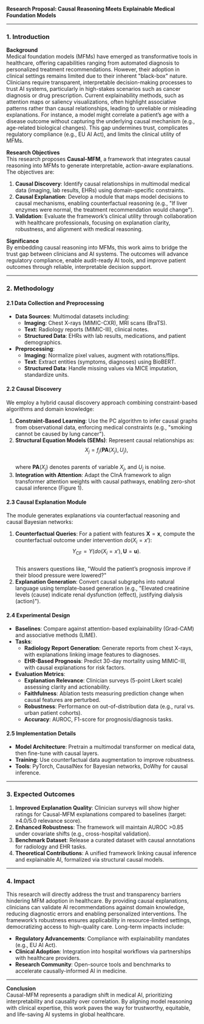 **Research Proposal: Causal Reasoning Meets Explainable Medical Foundation Models**  

---

### 1. **Introduction**  

**Background**  
Medical foundation models (MFMs) have emerged as transformative tools in healthcare, offering capabilities ranging from automated diagnosis to personalized treatment recommendations. However, their adoption in clinical settings remains limited due to their inherent "black-box" nature. Clinicians require transparent, interpretable decision-making processes to trust AI systems, particularly in high-stakes scenarios such as cancer diagnosis or drug prescription. Current explainability methods, such as attention maps or saliency visualizations, often highlight associative patterns rather than causal relationships, leading to unreliable or misleading explanations. For instance, a model might correlate a patient’s age with a disease outcome without capturing the underlying causal mechanism (e.g., age-related biological changes). This gap undermines trust, complicates regulatory compliance (e.g., EU AI Act), and limits the clinical utility of MFMs.  

**Research Objectives**  
This research proposes **Causal-MFM**, a framework that integrates causal reasoning into MFMs to generate interpretable, action-aware explanations. The objectives are:  
1. **Causal Discovery**: Identify causal relationships in multimodal medical data (imaging, lab results, EHRs) using domain-specific constraints.  
2. **Causal Explanation**: Develop a module that maps model decisions to causal mechanisms, enabling counterfactual reasoning (e.g., "If liver enzymes were normal, the treatment recommendation would change").  
3. **Validation**: Evaluate the framework’s clinical utility through collaboration with healthcare professionals, focusing on explanation clarity, robustness, and alignment with medical reasoning.  

**Significance**  
By embedding causal reasoning into MFMs, this work aims to bridge the trust gap between clinicians and AI systems. The outcomes will advance regulatory compliance, enable audit-ready AI tools, and improve patient outcomes through reliable, interpretable decision support.  

---

### 2. **Methodology**  

#### **2.1 Data Collection and Preprocessing**  
- **Data Sources**: Multimodal datasets including:  
  - **Imaging**: Chest X-rays (MIMIC-CXR), MRI scans (BraTS).  
  - **Text**: Radiology reports (MIMIC-III), clinical notes.  
  - **Structured Data**: EHRs with lab results, medications, and patient demographics.  
- **Preprocessing**:  
  - **Imaging**: Normalize pixel values, augment with rotations/flips.  
  - **Text**: Extract entities (symptoms, diagnoses) using BioBERT.  
  - **Structured Data**: Handle missing values via MICE imputation, standardize units.  

#### **2.2 Causal Discovery**  
We employ a hybrid causal discovery approach combining constraint-based algorithms and domain knowledge:  
1. **Constraint-Based Learning**: Use the PC algorithm to infer causal graphs from observational data, enforcing medical constraints (e.g., "smoking cannot be caused by lung cancer").  
2. **Structural Equation Models (SEMs)**: Represent causal relationships as:  
   $$  
   X_j = f_j(\mathbf{PA}(X_j), U_j),  
   $$  
   where $\mathbf{PA}(X_j)$ denotes parents of variable $X_j$, and $U_j$ is noise.  
3. **Integration with Attention**: Adapt the CInA framework to align transformer attention weights with causal pathways, enabling zero-shot causal inference (Figure 1).  

#### **2.3 Causal Explanation Module**  
The module generates explanations via counterfactual reasoning and causal Bayesian networks:  
1. **Counterfactual Queries**: For a patient with features $\mathbf{X} = \mathbf{x}$, compute the counterfactual outcome under intervention $do(X_i = x')$:  
   $$  
   Y_{\text{CF}} = Y(do(X_i = x'), \mathbf{U} = \mathbf{u}).  
   $$  
   This answers questions like, "Would the patient’s prognosis improve if their blood pressure were lowered?"  
2. **Explanation Generation**: Convert causal subgraphs into natural language using template-based generation (e.g., "Elevated creatinine levels (cause) indicate renal dysfunction (effect), justifying dialysis (action)").  

#### **2.4 Experimental Design**  
- **Baselines**: Compare against attention-based explainability (Grad-CAM) and associative methods (LIME).  
- **Tasks**:  
  - **Radiology Report Generation**: Generate reports from chest X-rays, with explanations linking image features to diagnoses.  
  - **EHR-Based Prognosis**: Predict 30-day mortality using MIMIC-III, with causal explanations for risk factors.  
- **Evaluation Metrics**:  
  - **Explanation Relevance**: Clinician surveys (5-point Likert scale) assessing clarity and actionability.  
  - **Faithfulness**: Ablation tests measuring prediction change when causal features are perturbed.  
  - **Robustness**: Performance on out-of-distribution data (e.g., rural vs. urban patient cohorts).  
  - **Accuracy**: AUROC, F1-score for prognosis/diagnosis tasks.  

#### **2.5 Implementation Details**  
- **Model Architecture**: Pretrain a multimodal transformer on medical data, then fine-tune with causal layers.  
- **Training**: Use counterfactual data augmentation to improve robustness.  
- **Tools**: PyTorch, CausalNex for Bayesian networks, DoWhy for causal inference.  

---

### 3. **Expected Outcomes**  

1. **Improved Explanation Quality**: Clinician surveys will show higher ratings for Causal-MFM explanations compared to baselines (target: ≥4.0/5.0 relevance score).  
2. **Enhanced Robustness**: The framework will maintain AUROC >0.85 under covariate shifts (e.g., cross-hospital validation).  
3. **Benchmark Dataset**: Release a curated dataset with causal annotations for radiology and EHR tasks.  
4. **Theoretical Contributions**: A unified framework linking causal inference and explainable AI, formalized via structural causal models.  

---

### 4. **Impact**  

This research will directly address the trust and transparency barriers hindering MFM adoption in healthcare. By providing causal explanations, clinicians can validate AI recommendations against domain knowledge, reducing diagnostic errors and enabling personalized interventions. The framework’s robustness ensures applicability in resource-limited settings, democratizing access to high-quality care. Long-term impacts include:  
- **Regulatory Advancements**: Compliance with explainability mandates (e.g., EU AI Act).  
- **Clinical Adoption**: Integration into hospital workflows via partnerships with healthcare providers.  
- **Research Community**: Open-source tools and benchmarks to accelerate causally-informed AI in medicine.  

--- 

**Conclusion**  
Causal-MFM represents a paradigm shift in medical AI, prioritizing interpretability and causality over correlation. By aligning model reasoning with clinical expertise, this work paves the way for trustworthy, equitable, and life-saving AI systems in global healthcare.